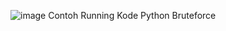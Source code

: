 ![image](https://github.com/user-attachments/assets/9b6bdcc0-f655-43d5-a6b9-b2c726427399)
Contoh Running Kode Python Bruteforce

